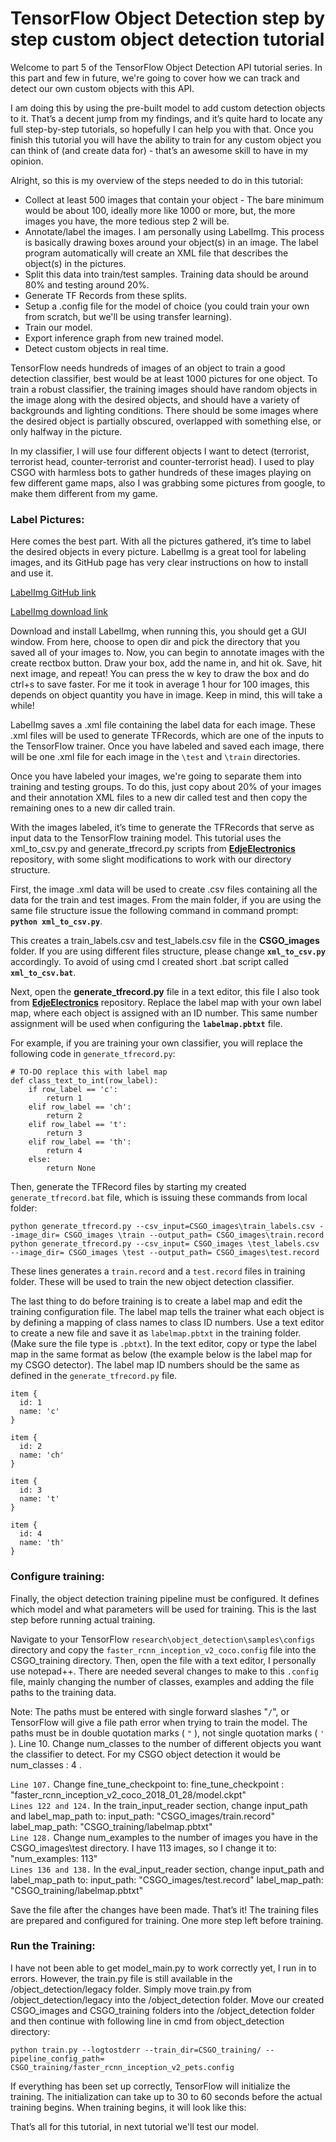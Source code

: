 # TensorFlow Object Detection step by step custom object detection tutorial

Welcome to part 5 of the TensorFlow Object Detection API tutorial series. In this part and few in future, we're going to cover how we can track and detect our own custom objects with this API.

I am doing this by using the pre-built model to add custom detection objects to it. That’s a decent jump from my findings, and it’s quite hard to locate any full step-by-step tutorials, so hopefully I can help you with that. Once you finish this tutorial you will have the ability to train for any custom object you can think of (and create data for) - that’s an awesome skill to have in my opinion.

Alright, so this is my overview of the steps needed to do in this tutorial:
*	Collect at least 500 images that contain your object - The bare minimum would be about 100, ideally more like 1000 or more, but, the more images you have, the more tedious step 2 will be.
*	Annotate/label the images. I am personally using LabelImg. This process is basically drawing boxes around your object(s) in an image. The label program automatically will create an XML file that describes the object(s) in the pictures.
*	Split this data into train/test samples. Training data should be around 80% and testing around 20%.
*	Generate TF Records from these splits.
*	Setup a .config file for the model of choice (you could train your own from scratch, but we'll be using transfer learning).
*	Train our model.
*	Export inference graph from new trained model.
*	Detect custom objects in real time.

TensorFlow needs hundreds of images of an object to train a good detection classifier, best would be at least 1000 pictures for one object. To train a robust classifier, the training images should have random objects in the image along with the desired objects, and should have a variety of backgrounds and lighting conditions. There should be some images where the desired object is partially obscured, overlapped with something else, or only halfway in the picture. 

In my classifier, I will use four different objects I want to detect (terrorist, terrorist head, counter-terrorist and counter-terrorist head). I used to play CSGO with harmless bots to gather hundreds of these images playing on few different game maps, also I was grabbing some pictures from google, to make them different from my game. 

### Label Pictures:

Here comes the best part. With all the pictures gathered, it’s time to label the desired objects in every picture. LabelImg is a great tool for labeling images, and its GitHub page has very clear instructions on how to install and use it.

[LabelImg GitHub link](https://github.com/tzutalin/labelImg)

[LabelImg download link](https://www.dropbox.com/s/tq7zfrcwl44vxan/windows_v1.6.0.zip?dl=1)

Download and install LabelImg, when running this, you should get a GUI window. From here, choose to open dir and pick the directory that you saved all of your images to. Now, you can begin to annotate images with the create rectbox button. Draw your box, add the name in, and hit ok. Save, hit next image, and repeat! You can press the w key to draw the box and do ctrl+s to save faster. For me it took in average 1 hour for 100 images, this depends on object quantity you have in image. Keep in mind, this will take a while!

LabelImg saves a .xml file containing the label data for each image. These .xml files will be used to generate TFRecords, which are one of the inputs to the TensorFlow trainer. Once you have labeled and saved each image, there will be one .xml file for each image in the ```\test``` and ```\train``` directories.

Once you have labeled your images, we're going to separate them into training and testing groups. To do this, just copy about 20% of your images and their annotation XML files to a new dir called test and then copy the remaining ones to a new dir called train.

With the images labeled, it’s time to generate the TFRecords that serve as input data to the TensorFlow training model. This tutorial uses the xml_to_csv.py and generate_tfrecord.py scripts from [<b>EdjeElectronics</b>](https://github.com/EdjeElectronics/TensorFlow-Object-Detection-API-Tutorial-Train-Multiple-Objects-Windows-10) repository, with some slight modifications to work with our directory structure.

First, the image .xml data will be used to create .csv files containing all the data for the train and test images. From the main folder, if you are using the same file structure issue the following command in command prompt: <b>```python xml_to_csv.py```</b>.

This creates a train_labels.csv and test_labels.csv file in the <b>CSGO_images</b> folder. If you are using different files structure, please change <b>```xml_to_csv.py```</b> accordingly. To avoid of using cmd I created short .bat script called <b>```xml_to_csv.bat```</b>.

Next, open the <b>generate_tfrecord.py</b> file in a text editor, this file I also took from [<b>EdjeElectronics</b>](https://github.com/EdjeElectronics/TensorFlow-Object-Detection-API-Tutorial-Train-Multiple-Objects-Windows-10) repository. Replace the label map with your own label map, where each object is assigned with an ID number. This same number assignment will be used when configuring the <b>```labelmap.pbtxt```</b> file.

For example, if you are training your own classifier, you will replace the following code in ```generate_tfrecord.py```:
```
# TO-DO replace this with label map
def class_text_to_int(row_label):
    if row_label == 'c':
        return 1
    elif row_label == 'ch':
        return 2
    elif row_label == 't':
        return 3
    elif row_label == 'th':
        return 4
    else:
        return None
```

Then, generate the TFRecord files by starting my created ```generate_tfrecord.bat``` file, which is issuing these commands from local folder:
```
python generate_tfrecord.py --csv_input=CSGO_images\train_labels.csv --image_dir= CSGO_images \train --output_path= CSGO_images\train.record
python generate_tfrecord.py --csv_input= CSGO_images \test_labels.csv --image_dir= CSGO_images \test --output_path= CSGO_images\test.record
```

These lines generates a ```train.record``` and a ```test.record``` files in training folder. These will be used to train the new object detection classifier.

The last thing to do before training is to create a label map and edit the training configuration file. The label map tells the trainer what each object is by defining a mapping of class names to class ID numbers. Use a text editor to create a new file and save it as ```labelmap.pbtxt``` in the training folder. (Make sure the file type is ```.pbtxt```). In the text editor, copy or type the label map in the same format as below (the example below is the label map for my CSGO detector). The label map ID numbers should be the same as defined in the ```generate_tfrecord.py``` file.
```
item {
  id: 1
  name: 'c'
}

item {
  id: 2
  name: 'ch'
}

item {
  id: 3
  name: 't'
}

item {
  id: 4
  name: 'th'
}
```

### Configure training:
Finally, the object detection training pipeline must be configured. It defines which model and what parameters will be used for training. This is the last step before running actual training.

Navigate to your TensorFlow ```research\object_detection\samples\configs``` directory and copy the ```faster_rcnn_inception_v2_coco.config``` file into the CSGO_training directory. Then, open the file with a text editor, I personally use notepad++. There are needed several changes to make to this ```.config``` file, mainly changing the number of classes, examples and adding the file paths to the training data.

Note: The paths must be entered with single forward slashes "```/```", or TensorFlow will give a file path error when trying to train the model. The paths must be in double quotation marks ( ```"``` ), not single quotation marks ( ```'``` ).
Line 10. Change num_classes to the number of different objects you want the classifier to detect. For my CSGO object detection it would be num_classes : 4 .

```Line 107.``` Change fine_tune_checkpoint to:
fine_tune_checkpoint : "faster_rcnn_inception_v2_coco_2018_01_28/model.ckpt"
<br>```Lines 122 and 124.``` In the train_input_reader section, change input_path and label_map_path to:
input_path: "CSGO_images/train.record"
label_map_path: "CSGO_training/labelmap.pbtxt"
<br>```Line 128.``` Change num_examples to the number of images you have in the CSGO_images\test directory. I have 113 images, so I change it to: "num_examples: 113"
<br>```Lines 136 and 138.``` In the eval_input_reader section, change input_path and label_map_path to:
input_path: "CSGO_images/test.record"
label_map_path: "CSGO_training/labelmap.pbtxt"

Save the file after the changes have been made. That’s it! The training files are prepared and configured for training. One more step left before training.

### Run the Training:
I have not been able to get model_main.py to work correctly yet, I run in to errors. However, the train.py file is still available in the /object_detection/legacy folder. Simply move train.py from /object_detection/legacy into the /object_detection folder. Move our created CSGO_images and CSGO_training folders into the /object_detection folder and then continue with following line in cmd from object_detection directory:

```
python train.py --logtostderr --train_dir=CSGO_training/ --pipeline_config_path= CSGO_training/faster_rcnn_inception_v2_pets.config
```

If everything has been set up correctly, TensorFlow will initialize the training. The initialization can take up to 30 to 60 seconds before the actual training begins. When training begins, it will look like this:

That’s all for this tutorial, in next tutorial we'll test our model.
